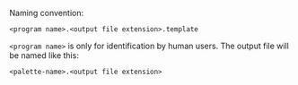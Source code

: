 Naming convention:

    <program name>.<output file extension>.template

`<program name>` is only for identification by human users. The output file
will be named like this:

    <palette-name>.<output file extension>
